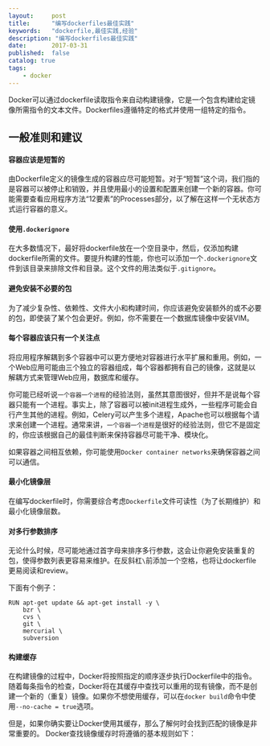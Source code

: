 ```yaml
---
layout:     post
title:      "编写dockerfiles最佳实践"
keywords:   "dockerfile,最佳实践,经验" 
description: "编写dockerfiles最佳实践"
date:       2017-03-31
published:  false 
catalog: true
tags:
    - docker 
---
```


Docker可以通过dockerfile读取指令来自动构建镜像，它是一个包含构建给定镜像所需指令的文本文件。Dockerfiles遵循特定的格式并使用一组特定的指令。

## 一般准则和建议
#### 容器应该是短暂的
由Dockerfile定义的镜像生成的容器应尽可能短暂。对于“短暂”这个词，我们指的是容器可以被停止和销毁，并且使用最小的设置和配置来创建一个新的容器。你可能需要查看应用程序方法“12要素”的Processes部分，以了解在这样一个无状态方式运行容器的意义。

#### 使用`.dockerignore`
在大多数情况下，最好将dockerfile放在一个空目录中，然后，仅添加构建dockerfile所需的文件。要提升构建的性能，你也可以添加一个`.dockerignore`文件到该目录来排除文件和目录。这个文件的用法类似于`.gitignore`。

#### 避免安装不必要的包
为了减少复杂性、依赖性、文件大小和构建时间，你应该避免安装额外的或不必要的包，即使装了某个包会更好。例如，你不需要在一个数据库镜像中安装VIM。

#### 每个容器应该只有一个关注点
将应用程序解耦到多个容器中可以更方便地对容器进行水平扩展和重用。例如，一个Web应用可能由三个独立的容器组成，每个容器都拥有自己的镜像，这就是以解耦方式来管理Web应用，数据库和缓存。

你可能已经听说`一个容器一个进程`的经验法则，虽然其意图很好，但并不是说每个容器只能有一个进程。事实上，除了容器可以被init进程生成外，一些程序可能会自行产生其他的进程。例如，Celery可以产生多个进程，Apache也可以根据每个请求来创建一个进程。通常来讲，`一个容器一个进程`是很好的经验法则，但它不是固定的，你应该根据自己的最佳判断来保持容器尽可能干净、模块化。

如果容器之间相互依赖，你可能使用`Docker container networks`来确保容器之间可以通信。

#### 最小化镜像层
在编写dockerfile时，你需要综合考虑`Dockerfile`文件可读性（为了长期维护）和最小化镜像层数。

#### 对多行参数排序
无论什么时候，尽可能地通过首字母来排序多行参数，这会让你避免安装重复的包，使得参数列表更容易来维护。在反斜杠`\`前添加一个空格，也将让dockerfile更易阅读和review。

下面有个例子：
```
RUN apt-get update && apt-get install -y \
    bzr \
    cvs \
    git \
    mercurial \
    subversion
```
#### 构建缓存
在构建镜像的过程中，Docker将按照指定的顺序逐步执行Dockerfile中的指令。随着每条指令的检查，Docker将在其缓存中查找可以重用的现有镜像，而不是创建一个新的（重复）镜像。如果你不想使用缓存，可以在`docker build`命令中使用`--no-cache = true`选项。

但是，如果你确实要让Docker使用其缓存，那么了解何时会找到匹配的镜像是非常重要的。 Docker查找镜像缓存时将遵循的基本规则如下：
